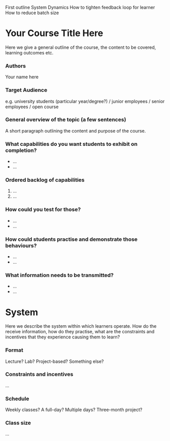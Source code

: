 First outline
System Dynamics
How to tighten feedback loop for learner
How to reduce batch size


# Your Course Title Here

Here we give a general outline of the course, the content to be covered, learning outcomes etc.

### Authors

Your name here

### Target Audience 

e.g. university students (particular year/degree?) / junior employees / senior employees / open course

### General overview of the topic (a few sentences)

A short paragraph outlining the content and purpose of the course.

### What capabilities do you want students to exhibit on completion?

* ...
* ...

### Ordered backlog of capabilities

1. ...
2. ...

### How could you test for those?

* ...
* ...

### How could students practise and demonstrate those behaviours?

* ...
* ...

### What information needs to be transmitted?

* ...
* ...


# System

Here we describe the system within which learners operate. How do the receive information, how do they practise, what are the constraints and incentives that they experience causing them to learn?

### Format

Lecture? Lab? Project-based? Something else?

### Constraints and incentives

...

### Schedule

Weekly classes? A full-day? Multiple days? Three-month project?

### Class size

...